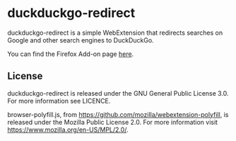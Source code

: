 # duckduckgo-redirect
duckduckgo-redirect is a simple WebExtension that redirects searches on Google and other search engines to DuckDuckGo.

You can find the Firefox Add-on page [here](https://addons.mozilla.org/en-US/firefox/addon/redirect-to-duckduckgo/).

## License
duckduckgo-redirect is released under the GNU General Public License 3.0. For more information see LICENCE.

browser-polyfill.js, from <https://github.com/mozilla/webextension-polyfill>, is released under the Mozilla Public License 2.0. For more information visit <https://www.mozilla.org/en-US/MPL/2.0/>.
